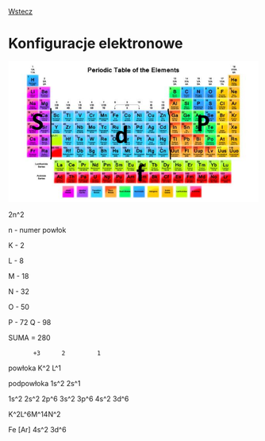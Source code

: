 [Wstecz](../chemia.md)

# Konfiguracje elektronowe

![tablica](tablica.png)

2n^2

n - numer powłok

K - 2

L - 8

M - 18

N - 32

O - 50

P - 72
Q - 98

SUMA = 280

           +3      2         1

powłoka           K^2     L^1

podpowłoka    1s^2   2s^1

1s^2 2s^2 2p^6 3s^2 3p^6 4s^2 3d^6

K^2L^6M^14N^2

Fe [Ar] 4s^2 3d^6